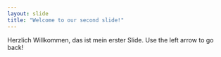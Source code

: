 ```yaml
---
layout: slide
title: "Welcome to our second slide!"
---
```

Herzlich Willkommen, das ist mein erster Slide.
Use the left arrow to go back!
